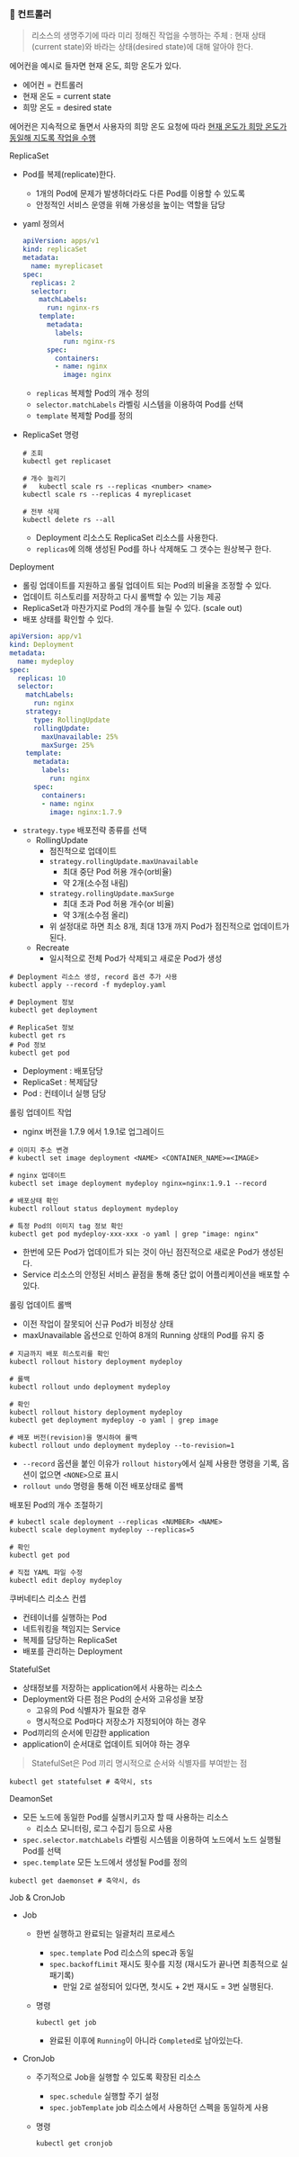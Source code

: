### :ship: 컨트롤러

> 리소스의 생명주기에 따라 미리 정해진 작업을 수행하는 주체
> : 현재 상태(current state)와 바라는 상태(desired state)에 대해 알아야 한다.

에어컨을 예시로 들자면 현재 온도, 희망 온도가 있다.

- 에어컨 = 컨트롤러
- 현재 온도 =  current state
- 희망 온도 = desired state

에어컨은 지속적으로 돌면서 사용자의 희망 온도 요청에 따라 <u>현재 온도가 희망 온도가 동일해 지도록 작업을 수행</u> 

ReplicaSet

- Pod를 복제(replicate)한다.

  - 1개의 Pod에 문제가 발생하더라도 다른 Pod를 이용할 수 있도록
  - 안정적인 서비스 운영을 위해 가용성을 높이는 역할을 담당

- yaml 정의서

  ```yaml
  apiVersion: apps/v1
  kind: replicaSet
  metadata:
    name: myreplicaset
  spec:
    replicas: 2
    selector:
      matchLabels:
        run: nginx-rs
      template:
        metadata:
          labels:
            run: nginx-rs
        spec:
          containers:
          - name: nginx
            image: nginx
  ```

  - `replicas` 복제할 Pod의 개수 정의
  - `selector.matchLabels` 라벨링 시스템을 이용하여 Pod를 선택
  - `template` 복제할 Pod를 정의

- ReplicaSet 명령

  ```shell
  # 조회
  kubectl get replicaset
  
  # 개수 늘리기
  #   kubectl scale rs --replicas <number> <name>
  kubectl scale rs --replicas 4 myreplicaset
  
  # 전부 삭제
  kubectl delete rs --all
  ```

  - Deployment 리소스도 ReplicaSet 리소스를 사용한다.
  - `replicas`에 의해 생성된 Pod를 하나 삭제해도 그 갯수는 원상복구 한다.

Deployment

- 롤링 업데이트를 지원하고 롤릴 업데이트 되는 Pod의 비율을 조정할 수 있다.
- 업데이트 히스토리를 저장하고 다시 롤백할 수 있는 기능 제공
- ReplicaSet과 마찬가지로 Pod의 개수를 늘릴 수 있다. (scale out)
- 배포 상태를 확인할 수 있다.

```yaml
apiVersion: app/v1
kind: Deployment
metadata:
  name: mydeploy
spec:
  replicas: 10
  selector:
    matchLabels:
      run: nginx
    strategy:
      type: RollingUpdate
      rollingUpdate:
        maxUnavailable: 25%
        maxSurge: 25%
    template:
      metadata:
        labels:
          run: nginx
      spec:
        containers:
        - name: nginx
          image: nginx:1.7.9     
```

- `strategy.type` 배포전략 종류를 선택
  - RollingUpdate
    - 점진적으로 업데이트
    - `strategy.rollingUpdate.maxUnavailable`
      - 최대 중단 Pod 허용 개수(or비율)
      - 약 2개(소수점 내림)
    - `strategy.rollingUpdate.maxSurge`
      - 최대 초과 Pod 허용 개수(or 비율)
      - 약 3개(소수점 올리)
    - 위 설정대로 하면 최소 8개, 최대 13개 까지 Pod가 점진적으로 업데이트가 된다.
  - Recreate
    - 일시적으로 전체 Pod가 삭제되고 새로운 Pod가 생성

```shell
# Deployment 리소스 생성, record 옵션 추가 사용
kubectl apply --record -f mydeploy.yaml

# Deployment 정보
kubectl get deployment

# ReplicaSet 정보
kubectl get rs
# Pod 정보
kubectl get pod
```

- Deployment : 배포담당
- ReplicaSet : 복제담당
- Pod : 컨테이너 실행 담당

롤링 업데이트 작업

- nginx 버전을 1.7.9 에서 1.9.1로 업그레이드

```shell
# 이미지 주소 변경
# kubectl set image deployment <NAME> <CONTAINER_NAME>=<IMAGE>

# nginx 업데이트
kubectl set image deployment mydeploy nginx=nginx:1.9.1 --record

# 배포상태 확인
kubectl rollout status deployment mydeploy

# 특정 Pod의 이미지 tag 정보 확인
kubectl get pod mydeploy-xxx-xxx -o yaml | grep "image: nginx"
```

- 한번에 모든 Pod가 업데이트가 되는 것이 아닌 점진적으로 새로운 Pod가 생성된다.
- Service 리소스의 안정된 서비스 끝점을 통해 중단 없이 어플리케이션을 배포할 수 있다.

롤링 업데이트 롤백

- 이전 작업이 잘못되어 신규 Pod가 비정상 상태
- maxUnavailable 옵션으로 인하여 8개의 Running 상태의 Pod를 유지 중

```shell
# 지금까지 배포 히스토리를 확인
kubectl rollout history deployment mydeploy

# 롤백
kubectl rollout undo deployment mydeploy

# 확인
kubectl rollout history deployment mydeploy
kubectl get deployment mydeploy -o yaml | grep image

# 배포 버전(revision)을 명시하여 롤백
kubectl rollout undo deployment mydeploy --to-revision=1
```

- `--record` 옵션을 붙인 이유가 `rollout history`에서 실제 사용한 명령을 기록, 옵션이 없으면 `<NONE>`으로 표시
- `rollout undo` 명령을 통해 이전 배포상태로 롤백

배포된 Pod의 개수 조절하기

```shell
# kubectl scale deployment --replicas <NUMBER> <NAME>
kubectl scale deployment mydeploy --replicas=5

# 확인
kubectl get pod

# 직접 YAML 파일 수정
kubectl edit deploy mydeploy
```

쿠버네티스 리소스 컨셉

- 컨테이너를 실행하는 Pod
- 네트워킹을 책임지는 Service
- 복제를 담당하는 ReplicaSet
- 배포를 관리하는 Deployment

StatefulSet

- 상태정보를 저장하는 application에서 사용하는 리소스
- Deployment와 다른 점은 Pod의 순서와 고유성을 보장
  - 고유의 Pod 식별자가 필요한 경우
  - 명시적으로 Pod마다 저장소가 지정되어야 하는 경우
- Pod끼리의 순서에 민감한 application
- application이 순서대로 업데이트 되어야 하는 경우

> StatefulSet은 Pod 끼리 명시적으로 순서와 식별자를 부여받는 점

```shell
kubectl get statefulset # 축약시, sts
```

DeamonSet

- 모든 노드에 동일한 Pod를 실행시키고자 할 때 사용하는 리소스
  - 리소스 모니터링, 로그 수집기 등으로 사용
- `spec.selector.matchLabels` 라벨링 시스템을 이용하여 노드에서 노드 실행될 Pod를 선택
- `spec.template` 모든 노드에서 생성될 Pod를 정의

```shell
kubectl get daemonset # 축약시, ds
```

Job & CronJob

- Job

  - 한번 실행하고 완료되는 일괄처리 프로세스

    - `spec.template` Pod 리소스의 spec과 동일
    - `spec.backoffLimit` 재시도 횟수를 지정 (재시도가 끝나면 최종적으로 실패기록)
      - 만일 2로 설정되어 있다면, 첫시도 + 2번 재시도 = 3번 실행된다.

  - 명령

    ```shell
    kubectl get job
    ```

    - 완료된 이후에 `Running`이 아니라 `Completed`로 남아있는다.

- CronJob

  - 주기적으로 Job을 실행할 수 있도록 확장된 리소스

    - `spec.schedule` 실행할 주기 설정
    - `spec.jobTemplate` job 리소스에서 사용하던 스펙을 동일하게 사용

  - 명령

    ```shell
    kubectl get cronjob
    ```

    



